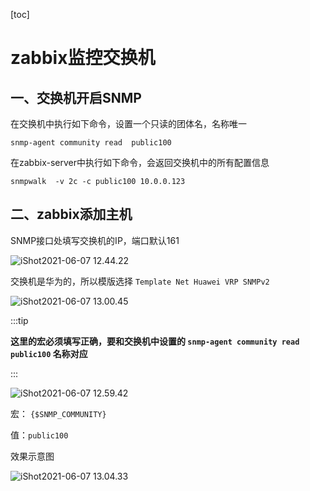 [toc]

# zabbix监控交换机

## 一、交换机开启SNMP

在交换机中执行如下命令，设置一个只读的团体名，名称唯一

```shell
snmp-agent community read  public100
```



在zabbix-server中执行如下命令，会返回交换机中的所有配置信息

```shell
snmpwalk  -v 2c -c public100 10.0.0.123
```





## 二、zabbix添加主机

SNMP接口处填写交换机的IP，端口默认161

![iShot2021-06-07 12.44.22](https://gitea.pptfz.cn/pptfz/picgo-images/raw/branch/master/img/iShot2021-06-07%2012.44.22.png)



交换机是华为的，所以模版选择 `Template Net Huawei VRP SNMPv2`

![iShot2021-06-07 13.00.45](https://gitea.pptfz.cn/pptfz/picgo-images/raw/branch/master/img/iShot2021-06-07%2013.00.45.png)



:::tip

**这里的宏必须填写正确，要和交换机中设置的 `snmp-agent community read  public100` 名称对应**

:::

![iShot2021-06-07 12.59.42](https://gitea.pptfz.cn/pptfz/picgo-images/raw/branch/master/img/iShot2021-06-07%2012.59.42.png)



宏： `{$SNMP_COMMUNITY}`

值：`public100`



效果示意图

![iShot2021-06-07 13.04.33](https://gitea.pptfz.cn/pptfz/picgo-images/raw/branch/master/img/iShot2021-06-07%2013.04.33.png)

